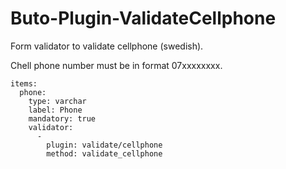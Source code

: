 # Buto-Plugin-ValidateCellphone

Form validator to validate cellphone (swedish).

Chell phone number must be in format 07xxxxxxxx.


```
items:
  phone:
    type: varchar
    label: Phone
    mandatory: true
    validator:
      -
        plugin: validate/cellphone
        method: validate_cellphone
```

